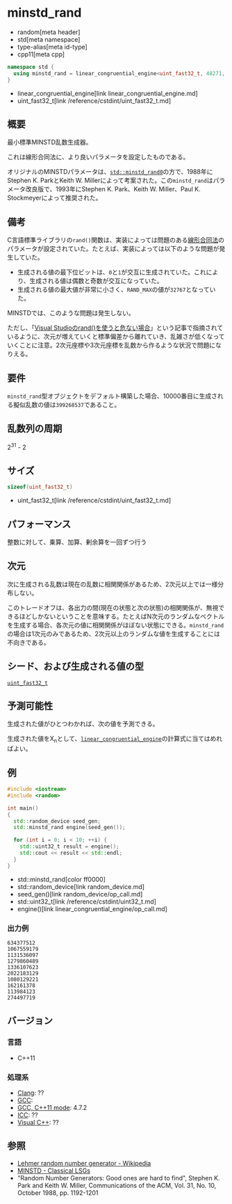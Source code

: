 # minstd_rand
* random[meta header]
* std[meta namespace]
* type-alias[meta id-type]
* cpp11[meta cpp]

```cpp
namespace std {
  using minstd_rand = linear_congruential_engine<uint_fast32_t, 48271, 0, 2147483647>;
}
```
* linear_congruential_engine[link linear_congruential_engine.md]
* uint_fast32_t[link /reference/cstdint/uint_fast32_t.md]

## 概要
最小標準MINSTD乱数生成器。  

これは線形合同法に、より良いパラメータを設定したものである。

オリジナルのMINSTDパラメータは、[`std::minstd_rand0`](minstd_rand0.md)の方で、1988年にStephen K. ParkとKeith W. Millerによって考案された。この`minstd_rand`はパラメータ改良版で、1993年にStephen K. Park、Keith W. Miller、Paul K. Stockmeyerによって推奨された。


## 備考
C言語標準ライブラリの`rand()`関数は、実装によっては問題のある[線形合同法](linear_congruential_engine.md)のパラメータが設定されていた。たとえば、実装によっては以下のような問題が発生していた。

- 生成される値の最下位ビットは、`0`と`1`が交互に生成されていた。これにより、生成される値は偶数と奇数が交互になっていた。
- 生成される値の最大値が非常に小さく、`RAND_MAX`の値が`32767`となっていた。

MINSTDでは、このような問題は発生しない。

ただし、「[Visual Studioのrand()を使うと危ない場合](http://web.archive.org/web/20121114001645/http://www32.ocn.ne.jp/~yss/rand.html)」という記事で指摘されているように、次元が増えていくと標準偏差から離れていき、乱雑さが低くなっていくことに注意。2次元座標や3次元座標を乱数から作るような状況で問題になりえる。


## 要件
`minstd_rand`型オブジェクトをデフォルト構築した場合、10000番目に生成される擬似乱数の値は`399268537`であること。


## 乱数列の周期
2<sup>31</sup> - 2


## サイズ
```cpp
sizeof(uint_fast32_t)
```
* uint_fast32_t[link /reference/cstdint/uint_fast32_t.md]


## パフォーマンス
整数に対して、乗算、加算、剰余算を一回ずつ行う


## 次元
次に生成される乱数は現在の乱数に相関関係があるため、2次元以上では一様分布しない。

このトレードオフは、各出力の間(現在の状態と次の状態)の相関関係が、無視できるほどしかないということを意味する。たとえばN次元のランダムなベクトルを生成する場合、各次元の値に相関関係がほぼない状態にできる。`minstd_rand`の場合は1次元のみであるため、2次元以上のランダムな値を生成することには不向きである。


## シード、および生成される値の型
[`uint_fast32_t`](/reference/cstdint/uint_fast32_t.md)


## 予測可能性
生成された値がひとつわかれば、次の値を予測できる。

生成された値をX<sub>n</sub>として、[`linear_congruential_engine`](linear_congruential_engine.md)の計算式に当てはめればよい。


## 例
```cpp
#include <iostream>
#include <random>

int main()
{
  std::random_device seed_gen;
  std::minstd_rand engine(seed_gen());

  for (int i = 0; i < 10; ++i) {
    std::uint32_t result = engine();
    std::cout << result << std::endl;
  }
}
```
* std::minstd_rand[color ff0000]
* std::random_device[link random_device.md]
* seed_gen()[link random_device/op_call.md]
* std::uint32_t[link /reference/cstdint/uint32_t.md]
* engine()[link linear_congruential_engine/op_call.md]

### 出力例
```
634377512
1067559179
1131536097
1279860489
1336107623
2022183129
1080129221
162161378
113984123
274497719
```

## バージョン
### 言語
- C++11

### 処理系
- [Clang](/implementation.md#clang): ??
- [GCC](/implementation.md#gcc): 
- [GCC, C++11 mode](/implementation.md#gcc): 4.7.2
- [ICC](/implementation.md#icc): ??
- [Visual C++](/implementation.md#visual_cpp): ??


## 参照
- [Lehmer random number generator - Wikipedia](https://en.wikipedia.org/wiki/Lehmer_random_number_generator)
- [MINSTD - Classical LSGs](http://random.mat.sbg.ac.at/results/karl/server/node4.html#SECTION00042000000000000000)
- "Random Number Generators: Good ones are hard to find", Stephen K. Park and Keith W. Miller, Communications of the ACM, Vol. 31, No. 10, October 1988, pp. 1192-1201

